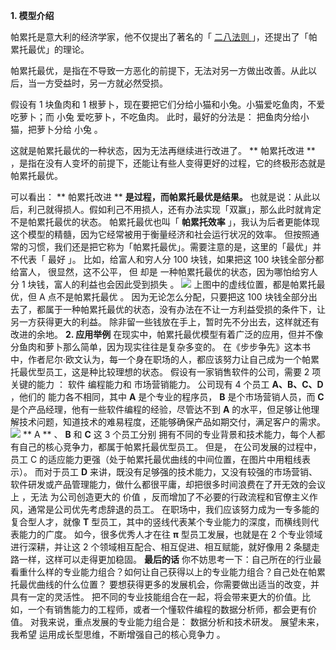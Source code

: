 **1\. 模型介绍**

帕累托是意大利的经济学家，他不仅提出了著名的「  [ 二八法则
](http://mp.weixin.qq.com/s?__biz=MzA4ODE2OTIxMw==&mid=2653477874&idx=1&sn=cffe7167aa2a92a46a3fb26147cb5bde&chksm=8bf23460bc85bd76e93a88a349571f0ba7ed9c9ea3594f63bdc9eef7059bf24708f132934d5b&scene=21#wechat_redirect)
」，还提出了「帕累托最优」的理论。  

帕累托最优，是指在不导致一方恶化的前提下，无法对另一方做出改善。从此以后，当一方受益时，另一方就必然受损。

假设有 1 块鱼肉和 1 根萝卜，现在要把它们分给小猫和小兔。小猫爱吃鱼肉，不爱吃萝卜；而  小兔  爱吃萝卜，不吃鱼肉。  此时，最好的分法是：
把鱼肉分给小猫，把萝卜分给  小兔  。

这就是帕累托最优的一种状态，因为无法再继续进行改进了。  ** 帕累托改进  **
，是指在没有人变坏的前提下，还能让有些人变得更好的过程，它的终极形态就是帕累托最优。

可以看出：  ** 帕累托改进  ** **是过程，而帕累托最优是结果。**
也就是说：从此以后，利己就得损人。假如利己不用损人，还有办法实现「双赢」，那么此时就肯定不是帕累托最优的状态。  帕累托最优也叫「 **帕累托效率**
」，我认为后者更能体现这个模型的精髓，因为它经常被用于衡量经济和社会运行状况的效率。
但按照通常的习惯，我们还是把它称为「帕累托最优」。需要注意的是，这里的「最优」并不代表「  最好  」。  比如，给富人和穷人分 100 块钱，如果把这
100 块钱全部分都给富人，  很显然，这不公平，  但  却是  一种帕累托最优的状态，因为哪怕给穷人分 1 块钱，富人的利益也会因此受到损失  。
![](https://mmbiz.qpic.cn/mmbiz_png/giaycic3UNwo3ibKDAXJX0yQiaaEjx0dpCZE42WfRibkMVicuaDj4DYaPJQtibnnrAEmaQPqUPN8E0TSiaTjdz4Aozzbqw/640?wx_fmt=png)
上图中的虚线位置，都是帕累托最优，但 A 点不是帕累托最优  。  因为无论怎么分配，只要把这 100
块钱全部分出去了，都属于一种帕累托最优的状态，没有办法在不让一方利益受损的条件下，让另一方获得更大的利益。
除非留一些钱放在手上，暂时先不分出去，这样就还有改进的余地。  **2\. 应用举例**
在现实中，帕累托最优模型有着广泛的应用，但并不像分鱼肉和萝卜那么简单，因为现实往往是复杂多变的。
在《步步争先》这本书中，作者尼尔·欧文认为，每一个身在职场的人，都应该努力让自己成为一个帕累托最优型员工，这是种比较理想的状态。
假设有一家销售软件的公司，需要  2 项  关键的能力  ：  软件  编程能力和  市场营销能力。  公司现有 4 个员工  **A、B、C、D**
，他们的  能力各不相同，其中 **A** 是个专业的程序员，  **B** 是个市场营销人员，而  **C**
是个产品经理，他有一些软件编程的经验，尽管达不到  **A** 的水平，但足够让他理解技术问题，知道技术的难易程度，还能够确保产品如期交付，满足客户的需求。
![](https://mmbiz.qpic.cn/mmbiz_png/giaycic3UNwo0blpT1ficPfCpovWAzPyVxLxcjE4ANfYWzTnVIAkpNL9gh2PLPuj4Eddzbhib8jJXk5B39GcX9BDTQ/640?wx_fmt=png)
** A  ** 、 **B** 和 **C** 这 3 个员工分别  拥有不同的专业背景和技术能力，每个人都有自己的核心竞争力，都属于帕累托最优型员工。
但是，  在公司发展的过程中，员工  C  的适应能力更强（处于帕累托最优曲线的中间位置，在图片中用粗线表示）。  而对于员工 **D**
来讲，既没有足够强的技术能力，又没有较强的市场营销、软件研发或产品管理能力，做什么都很平庸，却把很多时间浪费在了开无效的会议上  ，无法  为公司创造更大的
价值  ，反而增加了不必要的行政流程和官僚主义作风，通常是公司优先考虑辞退的员工。  在职场中，我们应该努力成为一专多能的复合型人才，就像 **T**
型员工，其中的竖线代表某个专业能力的深度，而横线则代表能力的广度。  如今，很多优秀人才在往 **π** 型员工发展，也就是在 2
个专业领域进行深耕，并让这 2 个领域相互配合、相互促进、相互赋能，就好像用 2 条腿走路一样，这样可以走得更加稳固。  **最后的话**
你不妨思考一下：自己所在的行业最看重什么样的专业能力组合？如何让自己获得以上的专业能力组合？自己处在帕累托最优曲线的什么位置？
要想获得更多的发展机会，你需要做出适当的改变，并具有一定的灵活性。
把不同的专业技能组合在一起，将会带来更大的价值。比如，一个有销售能力的工程师，或者一个懂软件编程的数据分析师，都会更有价值。
对我来说，重点发展的专业能力组合是：  数据分析和技术研发。  展望未来，我希望  运用成长型思维，不断增强自己的核心竞争力  。